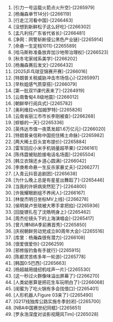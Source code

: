 
1. [引力一号运载火箭点火升空]-[2265979]
1. [杨瀚森单节14分]-[2266119]
1. [行走江河看中国]-[2266463]
1. [没想到新鲜松子这么好吃]-[2266302]
1. [孟凡利任广东省代省长]-[2266481]
1. [净网：网警斩断侵公黑色产业链]-[2265914]
1. [命悬一生定档1011]-[2265589]
1. [哈马斯称准备放弃加沙地带治理权]-[2266523]
1. [秋冬宅家绒系美学]-[2266202]
1. [杨瀚森赛后发文]-[2266432]
1. [2025乒乓球亚锦赛开赛]-[2266016]
1. [特朗普关税威胁冲击市场信心]-[2265997]
1. [早秋姐感气质穿搭]-[2266079]
1. [第一批双11课代表来了]-[2264919]
1. [云南鲁甸4.8级地震]-[2266012]
1. [朝鲜举行阅兵式]-[2265782]
1. [奥利维拉vs加姆罗特]-[2265826]
1. [云南省丽江市市长李刚被查]-[2266268]
1. [蜉蝣的一天]-[2265336]
1. [英伟达市值一夜蒸发超1.6万亿元]-[2266020]
1. [特朗普亲信称中国扼住稀土命脉]-[2265982]
1. [两大稀土巨头宣布提价]-[2265884]
1. [雷军回应小米手机销量超苹果]-[2266161]
1. [陈伟霆被贴脸接电话名场面]-[2265504]
1. [韩立衣锦还乡道心圆满]-[2266042]
1. [李庚希命悬一生反杀家暴丈夫]-[2266277]
1. [入青云抖音追剧团]-[2265638]
1. [为什么晚上总是有星星出舞蹈了]-[2265446]
1. [当我的许妍病突然犯了]-[2264800]
1. [许我耀眼剧组不养闲人]-[2266167]
1. [林俊杰明日坐标MV上线]-[2266278]
1. [侯明昊卢昱晓被大寒手拿把掐]-[2265936]
1. [回旋镖扎在了沈皓明身上]-[2265462]
1. [周杰伦镜头下的上海演唱会]-[2265417]
1. [曾凡博NBA季前赛首秀]-[2265850]
1. [庆祝朝鲜劳动党成立80周年大会]-[2265516]
1. [库里：杨瀚森很有潜力]-[2266108]
1. [很爱很爱你]-[2266259]
1. [邪修版钓鱼有手就行]-[2265915]
1. [陈都灵苦练多年一轮游]-[2265778]
1. [韩国0:5巴西]-[2265663]
1. [杨超越用缝纫机哇声一片]-[2265530]
1. [这一秒过火群像味溢出屏幕了]-[2266270]
1. [人类幼崽算是把花生车玩明白了]-[2266068]
1. [闺蜜为了吃火锅有多会找借口]-[2265401]
1. [人形机器人Figure 03来了]-[2265490]
1. [G217线独库公路实施冬季封闭]-[2265700]
1. [NBA中国赛世纪同框]-[2265651]
1. [罗永浩深度对谈影视飓风Tim]-[2265028]